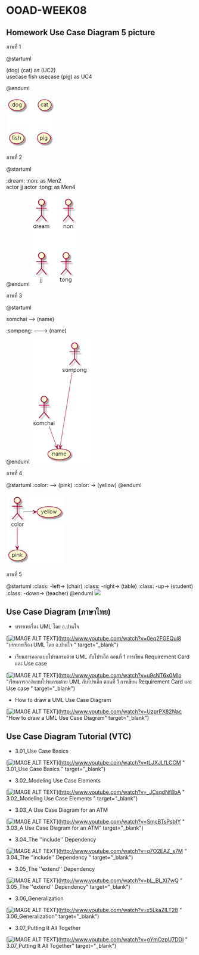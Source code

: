 # OOAD-WEEK08
## Homework Use Case Diagram 5 picture 
ภาพที่ 1

@startuml

(dog)
(cat) as (UC2)  
usecase fish
usecase (pig) as UC4

@enduml

![](https://github.com/fernsunicha/OOAD-WEEK08/blob/master/homework/1.png?raw=true)

ภาพที่ 2 

@startuml

:dream:
:non: as Men2  
actor jj
actor :tong: as Men4

@enduml
![](https://github.com/fernsunicha/OOAD-WEEK08/blob/master/homework/2.png?raw=true)

ภาพที่ 3 

@startuml


somchai --> (name) 

:sompong: ---> (name) 

@enduml
![](https://github.com/fernsunicha/OOAD-WEEK08/blob/master/homework/3.png?raw=true)

ภาพที่ 4

@startuml
:color: --> (pink)
:color: -> (yellow)
@enduml


![](https://github.com/fernsunicha/OOAD-WEEK08/blob/master/homework/4.png?raw=true)

ภาพที่ 5 

@startuml
:class: -left-> (chair) 
:class: -right-> (table) 
:class: -up-> (student)
:class: -down-> (teacher)
@enduml
![](http://www.plantuml.com/plantuml/img/SoWkIImgAStDuR9ApaaiBhPIqCr9JIlHjLFGICv8p2pIL41856McPu1bIXAJSbAHPKeBGCB59QKfgNabcWZnbFpoFB26rCJaZDGYJIw7rBmKe6K0)


## Use Case Diagram (ภาษาไทย)
* บรรยายเรื่อง UML โดย อ.ปานใจ  

[![IMAGE ALT TEXT](http://img.youtube.com/vi/0eq2FGEQul8/0.jpg)](http://www.youtube.com/watch?v=0eq2FGEQul8 "บรรยายเรื่อง UML โดย อ.ปานใจ  " target="_blank") 

* เรียนการออกแบบโปรแกรมด้วย UML กับโปรเอิ๊ก ตอนที่ 1 การเขียน Requirement Card และ Use case   

[![IMAGE ALT TEXT](http://img.youtube.com/vi/u9sNT6x0Mlo/0.jpg)](http://www.youtube.com/watch?v=u9sNT6x0Mlo "เรียนการออกแบบโปรแกรมด้วย UML กับโปรเอิ๊ก ตอนที่ 1 การเขียน Requirement Card และ Use case " target="_blank") 

* How to draw a UML Use Case Diagram

[![IMAGE ALT TEXT](http://img.youtube.com/vi/UzprPX82Nac/0.jpg)](http://www.youtube.com/watch?v=UzprPX82Nac "How to draw a UML Use Case Diagram" target="_blank") 

## Use Case Diagram Tutorial (VTC)

* 3.01_Use Case Basics  

[![IMAGE ALT TEXT](http://img.youtube.com/vi/tLJXJLfLCCM/0.jpg)](http://www.youtube.com/watch?v=tLJXJLfLCCM " 3.01_Use Case Basics " target="_blank") 

* 3.02_Modeling Use Case Elements  

[![IMAGE ALT TEXT](http://img.youtube.com/vi/_JCsqdNf8bA/0.jpg)](http://www.youtube.com/watch?v=_JCsqdNf8bA " 3.02_Modeling Use Case Elements " target="_blank") 
 
* 3.03_A Use Case Diagram for an ATM  

[![IMAGE ALT TEXT](http://img.youtube.com/vi/SmcBTsPsbIY/0.jpg)](http://www.youtube.com/watch?v=SmcBTsPsbIY " 3.03_A Use Case Diagram for an ATM" target="_blank") 

 

* 3.04_The ''include'' Dependency  

[![IMAGE ALT TEXT](http://img.youtube.com/vi/q7O2EAZ_s7M/0.jpg)](http://www.youtube.com/watch?v=q7O2EAZ_s7M " 3.04_The ''include'' Dependency " target="_blank") 

 

* 3.05_The ''extend'' Dependency  

[![IMAGE ALT TEXT](http://img.youtube.com/vi/bL_Bl_Xl7wQ/0.jpg)](http://www.youtube.com/watch?v=bL_Bl_Xl7wQ " 3.05_The ''extend'' Dependency" target="_blank") 

 
* 3.06_Generalization  

[![IMAGE ALT TEXT](http://img.youtube.com/vi/x5LkaZlLT28/0.jpg)](http://www.youtube.com/watch?v=x5LkaZlLT28 " 3.06_Generalization" target="_blank") 

 
* 3.07_Putting It All Together  

[![IMAGE ALT TEXT](http://img.youtube.com/vi/gYmOzpU7DDI/0.jpg)](http://www.youtube.com/watch?v=gYmOzpU7DDI " 3.07_Putting It All Together" target="_blank") 
 
